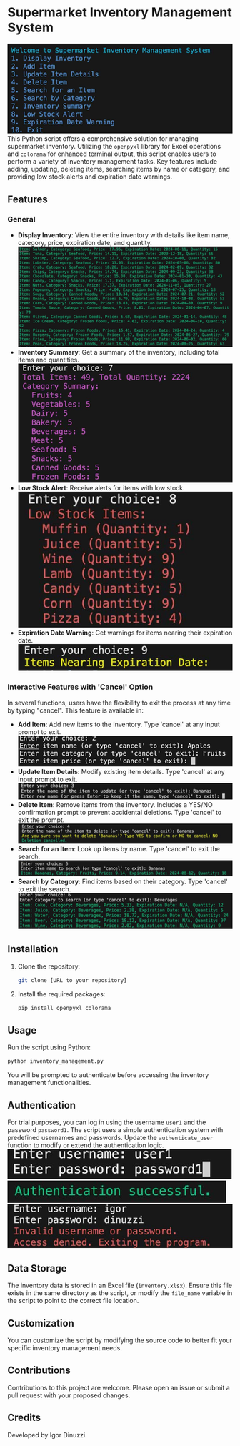 # Supermarket Inventory Management System
![Alt text](doc/mockup/mockup.jpg)
This Python script offers a comprehensive solution for managing supermarket inventory. Utilizing the `openpyxl` library for Excel operations and `colorama` for enhanced terminal output, this script enables users to perform a variety of inventory management tasks. Key features include adding, updating, deleting items, searching items by name or category, and providing low stock alerts and expiration date warnings.

## Features

### General
- **Display Inventory**: View the entire inventory with details like item name, category, price, expiration date, and quantity.
![Alt text](doc/features/01-inventory.jpg)
- **Inventory Summary**: Get a summary of the inventory, including total items and quantities.
![Alt text](doc/features/07-summary.jpg)
- **Low Stock Alert**: Receive alerts for items with low stock.
![Alt text](doc/features/08-low-stock.jpg)
- **Expiration Date Warning**: Get warnings for items nearing their expiration date.
![Alt text](doc/features/09-date.jpg)

### Interactive Features with 'Cancel' Option
In several functions, users have the flexibility to exit the process at any time by typing "cancel". This feature is available in:
- **Add Item**: Add new items to the inventory. Type 'cancel' at any input prompt to exit.
![Alt text](doc/features/02-add.jpg)
- **Update Item Details**: Modify existing item details. Type 'cancel' at any input prompt to exit.
![Alt text](doc/features/03-update.jpg)
- **Delete Item**: Remove items from the inventory. Includes a YES/NO confirmation prompt to prevent accidental deletions. Type 'cancel' to exit the prompt.
![Alt text](doc/features/04-delete.jpg)
- **Search for an Item**: Look up items by name. Type 'cancel' to exit the search.
![Alt text](doc/features/05-search-item.jpg)
- **Search by Category**: Find items based on their category. Type 'cancel' to exit the search.
![Alt text](doc/features/06-search-category.jpg)

## Installation

1. Clone the repository:
   ```bash
   git clone [URL to your repository]
   ```
2. Install the required packages:
   ```bash
   pip install openpyxl colorama
   ```

## Usage

Run the script using Python:
```bash
python inventory_management.py
```

You will be prompted to authenticate before accessing the inventory management functionalities.

## Authentication

For trial purposes, you can log in using the username `user1` and the password `password1`. The script uses a simple authentication system with predefined usernames and passwords. Update the `authenticate_user` function to modify or extend the authentication logic.
![Alt text](doc/aut/username-password.jpg)
![Alt text](doc/aut/aut-successful.jpg)
![Alt text](doc/aut/aut-failed.jpg)

## Data Storage

The inventory data is stored in an Excel file (`inventory.xlsx`). Ensure this file exists in the same directory as the script, or modify the `file_name` variable in the script to point to the correct file location.

## Customization

You can customize the script by modifying the source code to better fit your specific inventory management needs.

## Contributions

Contributions to this project are welcome. Please open an issue or submit a pull request with your proposed changes.

## Credits

Developed by Igor Dinuzzi.
